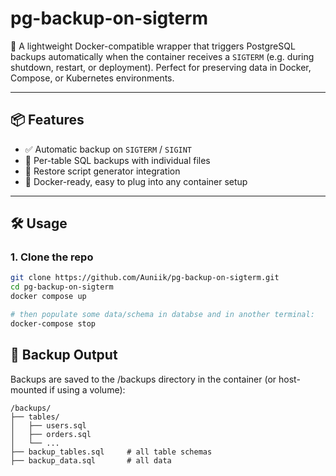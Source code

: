 # pg-backup-on-sigterm

🐘 A lightweight Docker-compatible wrapper that triggers PostgreSQL backups automatically when the container receives a `SIGTERM` (e.g. during shutdown, restart, or deployment). Perfect for preserving data in Docker, Compose, or Kubernetes environments.

---

## 📦 Features

- ✅ Automatic backup on `SIGTERM` / `SIGINT`
- 📂 Per-table SQL backups with individual files
- 🧩 Restore script generator integration
- 🐳 Docker-ready, easy to plug into any container setup

---

## 🛠 Usage

### 1. Clone the repo

```bash
git clone https://github.com/Auniik/pg-backup-on-sigterm.git
cd pg-backup-on-sigterm
docker compose up

# then populate some data/schema in databse and in another terminal:
docker-compose stop
```

## 📁 Backup Output

Backups are saved to the /backups directory in the container (or host-mounted if using a volume):

```
/backups/
├── tables/
│   ├── users.sql
│   ├── orders.sql
│   └── ...
├── backup_tables.sql     # all table schemas
├── backup_data.sql       # all data
```
